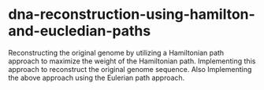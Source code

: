 # dna-reconstruction-using-hamilton-and-eucledian-paths
Reconstructing the original genome by utilizing a Hamiltonian path approach to maximize the weight of the Hamiltonian path. Implementing this approach to reconstruct the original genome sequence.
Also Implementing the above approach using the Eulerian path approach.
